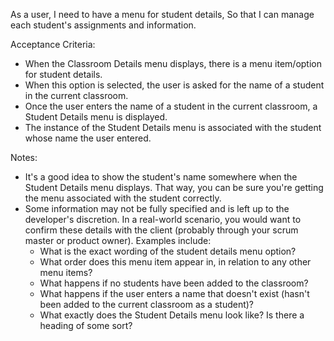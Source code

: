 As a user, I need to have a menu for student details,
So that I can manage each student's assignments and information.

Acceptance Criteria:
* When the Classroom Details menu displays, there is a menu item/option for student details.
* When this option is selected, the user is asked for the name of a student in the current classroom.
* Once the user enters the name of a student in the current classroom, a Student Details menu is displayed.
* The instance of the Student Details menu is associated with the student whose name the user entered.

Notes:
* It's a good idea to show the student's name somewhere when the Student Details menu displays. That way, you can be sure you're getting the menu associated with the student correctly.
* Some information may not be fully specified and is left up to the developer's discretion. In a real-world scenario, you would want to confirm these details with the client (probably through your scrum master or product owner). Examples include:
    * What is the exact wording of the student details menu option?
    * What order does this menu item appear in, in relation to any other menu items?
    * What happens if no students have been added to the classroom?
    * What happens if the user enters a name that doesn't exist (hasn't been added to the current classroom as a student)?
    * What exactly does the Student Details menu look like? Is there a heading of some sort?
